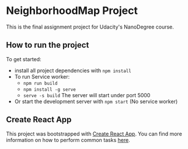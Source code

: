 # NeighborhoodMap Project

This is the final assignment project for Udacity's NanoDegree course.

## How to run the project

To get started:

* install all project dependencies with `npm install`
* To run Service worker:
  -  `npm run build`
  -  `npm install -g serve`
  -  `serve -s build`
The server will start under port 5000
* Or start the development server with `npm start` (No service worker)


## Create React App

This project was bootstrapped with [Create React App](https://github.com/facebookincubator/create-react-app). You can find more information on how to perform common tasks [here](https://github.com/facebookincubator/create-react-app/blob/master/packages/react-scripts/template/README.md).
